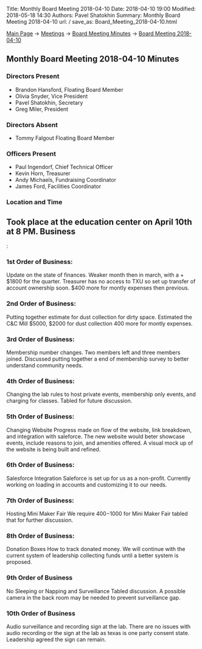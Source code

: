 Title: Monthly Board Meeting 2018-04-10
Date: 2018-04-10 19:00
Modified: 2018-05-18 14:30
Authors: Pavel Shatokhin
Summary: Monthly Board Meeting 2018-04-10
url: /
save_as: Board_Meeting_2018-04-10.html

[Main Page](index.html) -\> [Meetings](Meetings.html)
-\> [Board Meeting Minutes](Board_Meeting_Minutes.html) -\> [Board Meeting 2018-04-10](Board_Meeting_2018-04-10.html)

Monthly Board Meeting 2018-04-10 Minutes
-----------------------------

### Directors Present
-   Brandon Hansford, Floating Board Member
-   Olivia Snyder, Vice President
-   Pavel Shatokhin, Secretary
-   Greg Miler, President 
### Directors Absent
-   Tommy Falgout Floating Board Member
### Officers Present
-   Paul Ingendorf, Chief Technical Officer
-   Kevin Horn, Treasurer
-   Andy Michaels, Fundraising Coordinator
-   James Ford, Facilities Coordinator
### Location and Time
Took place at the education center on April 10th at 8 PM.
Business
--------
:
### 1st Order of Business:
Update on the state of finances.
Weaker month then in march, with a  + $1800 for the quarter. Treasurer has no access to TXU so set up transfer of account ownership soon. $400 more for montly expenses then previous.
### 2nd Order of Business:
Putting together estimate for dust collection for dirty space.
Estimated the C&C Mill $5000, $2000 for dust collection 400 more for montly expenses. 
### 3rd Order of Business:
Membership number changes.
Two members left and three members joined. Discussed putting together a end of membership survey to better understand community needs.
### 4th Order of Business:
Changing the lab rules to host private events, membership only events, and charging for classes.
Tabled for future discussion.
### 5th Order of Business:
Changing Website
Progress made on flow of the website, link breakdown, and integration with saleforce. The new website would beter showcase events, include reasons to join, and amenities offered. A visual mock up of the website is being built and refined.
### 6th Order of Business:
Salesforce Integration
Saleforce is set up for us as a non-profit. Currently working on loading in accounts and customizing it to our needs.
### 7th Order of Business:
Hosting Mini Maker Fair
We require $400-$1000 for Mini Maker Fair tabled that for further discussion.
### 8th Order of Business:
Donation Boxes
How to track donated money. We will continue with the current system of leadership collecting funds until a better system is proposed.
### 9th Order of Business
No Sleeping or Napping and Surveillance
Tabled discussion. A possible camera in the back room may be needed to prevent surveillance gap.
### 10th Order of Business
Audio surveillance and recording sign at the lab.
There are no issues with audio recording or the sign at the lab as texas is one party consent state. Leadership agreed the sign can remain.

